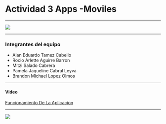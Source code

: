 # Actividad 3 Apps -Moviles

------------
![](https://i.blogs.es/e39c62/android-kotlin-curso-gratis/1366_2000.jpg)

------------
### Integrantes del equipo
- Alan Eduardo Tamez Cabello
- Rocio Arlette Aguirre Barron
- Mitzi Salado Cabrera
- Pamela Jaqueline Cabral Leyva
- Brandon Michael Lopez Olmos

------------
#### Video

[Funcionamiento De La Aplicacion](https://www.youtube.com/watch?v=3xjroxAEZhA&feature=youtu.be "Funcionamiento De La Aplicacion")

------------

![](https://raw.githubusercontent.com/Alane-Tc/Cambiar_Color_Background/master/SS/1.jpeg?token=AN5LLIQQWI3C2OBCCRMC76C7JGJJM)


